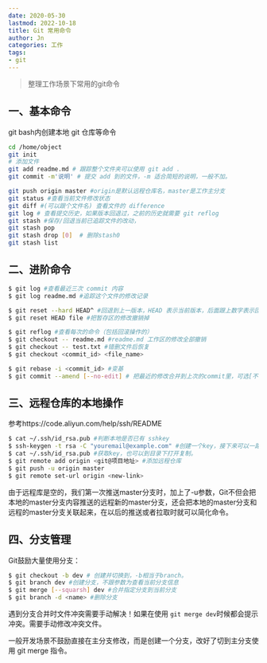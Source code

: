 ```yaml
---
date: 2020-05-30
lastmod: 2022-10-18
title: Git 常用命令
author: Jn
categories: 工作
tags: 
- git
---
```


> 整理工作场景下常用的git命令

## 一、基本命令


git bash内创建本地 git 仓库等命令
```bash
cd /home/object
git init
# 添加文件
git add readme.md # 跟踪整个文件夹可以使用 git add .
git commit -m'说明' # 提交 add 到的文件，-m 适合简短的说明，一般不加。

git push origin master #origin是默认远程仓库名，master是工作主分支
git status #查看当前文件修改状态
git diff #(可以跟个文件名) 查看文件的 difference
git log # 查看提交历史，如果版本回退过，之前的历史就需要 git reflog
git stash #保存/回退当前已追踪文件的改动，
git stash pop
git stash drop [0]  # 删除stash0
git stash list 
```

## 二、进阶命令

```bash
$ git log #查看最近三次 commit 内容
$ git log readme.md #追踪这个文件的修改记录

$ git reset --hard HEAD^ #回退到上一版本，HEAD 表示当前版本，后面跟上数字表示回退n个版本
$ git reset HEAD file #把暂存区的修改撤销掉

$ git reflog #查看每次的命令（包括回滚操作的）
$ git checkout -- readme.md #readme.md 工作区的修改全部撤销
$ git checkout -- test.txt #错删文件后恢复
$ git checkout <commit_id> <file_name>

$ git rebase -i <commit_id> #变基
$ git commit --amend [--no-edit] # 把最近的修改合并到上次的commit里，可选[不改说明]
```

## 三、远程仓库的本地操作

参考https://code.aliyun.com/help/ssh/README
```bash
$ cat ~/.ssh/id_rsa.pub #判断本地是否已有 sshkey
$ ssh-keygen -t rsa -C "youremail@example.com" #创建一个key，接下来可以一路enter 不用密码。
$ cat ~/.ssh/id_rsa.pub #获取key，也可以到目录下打开复制。
$ git remote add origin <git@项目地址> #添加远程仓库
$ git push -u origin master
$ git remote set-url origin <new-link>
```
由于远程库是空的，我们第一次推送master分支时，加上了-u参数，Git不但会把本地的master分支内容推送的远程新的master分支，还会把本地的master分支和远程的master分支关联起来，在以后的推送或者拉取时就可以简化命令。

## 四、分支管理

Git鼓励大量使用分支：
```bash
$ git checkout -b dev # 创建并切换到，-b相当于branch。
$ git branch dev #创建分支，不跟参数为查看当前分支信息
$ git merge [--squarsh] dev #合并指定分支到当前分支
$ git branch -d <name> #删除分支
```
遇到分支合并时文件冲突需要手动解决！如果在使用 `git merge dev`时候都会提示冲突。需要手动修改冲突文件。

一般开发场景不鼓励直接在主分支修改，而是创建一个<bugid>分支，改好了切到主分支使用 git merge 指令。



